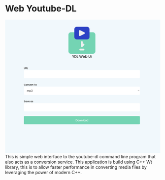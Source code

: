 # Web Youtube-DL
![](app-image.png)
This is simple web interface to the youtube-dl command line program that also acts as a conversion service.
This application is build using C++ Wt library, this is to allow faster performance in converting media files by leveraging the 
power of modern C++.